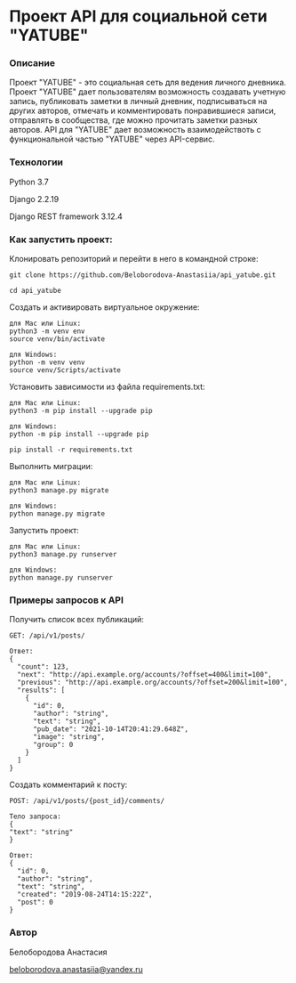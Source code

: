# Проект API для социальной сети "YATUBE"

### Описание

Проект "YATUBE" - это социальная сеть для ведения личного дневника.
Проект "YATUBE" дает пользователям возможность создавать учетную запись, публиковать заметки в личный дневник, подписываться на других авторов, отмечать и комментировать понравившиеся записи, отправлять в сообщества, где можно прочитать заметки разных авторов.
API для "YATUBE" дает возможность взаимодействоть с функциональной частью "YATUBE" через API-сервис.

### Технологии

Python 3.7

Django 2.2.19

Django REST framework 3.12.4


### Как запустить проект:

Клонировать репозиторий и перейти в него в командной строке:

```
git clone https://github.com/Beloborodova-Anastasiia/api_yatube.git
```

```
cd api_yatube
```

Cоздать и активировать виртуальное окружение:

```
для Mac или Linux:
python3 -m venv env
source venv/bin/activate
```
```
для Windows:
python -m venv venv
source venv/Scripts/activate 
```

Установить зависимости из файла requirements.txt:

```
для Mac или Linux:
python3 -m pip install --upgrade pip
```
```
для Windows:
python -m pip install --upgrade pip
```

```
pip install -r requirements.txt
```

Выполнить миграции:

```
для Mac или Linux:
python3 manage.py migrate
```
```
для Windows:
python manage.py migrate
```

Запустить проект:

```
для Mac или Linux:
python3 manage.py runserver
```
```
для Windows:
python manage.py runserver
```


### Примеры запросов к API

Получить список всех публикаций:

```
GET: /api/v1/posts/
```
```
Ответ:
{
  "count": 123,
  "next": "http://api.example.org/accounts/?offset=400&limit=100",
  "previous": "http://api.example.org/accounts/?offset=200&limit=100",
  "results": [
    {
      "id": 0,
      "author": "string",
      "text": "string",
      "pub_date": "2021-10-14T20:41:29.648Z",
      "image": "string",
      "group": 0
    }
  ]
}
```

Создать комментарий к посту:

```
POST: /api/v1/posts/{post_id}/comments/
```
```
Тело запроса:
{
"text": "string"
}
```
```
Ответ:
{
  "id": 0,
  "author": "string",
  "text": "string",
  "created": "2019-08-24T14:15:22Z",
  "post": 0
}
```


### Автор

Белобородова Анастасия

beloborodova.anastasiia@yandex.ru
